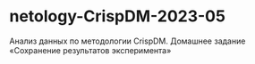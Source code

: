 # netology-CrispDM-2023-05
Анализ данных по методологии CrispDM. Домашнее задание «Сохранение результатов эксперимента»
